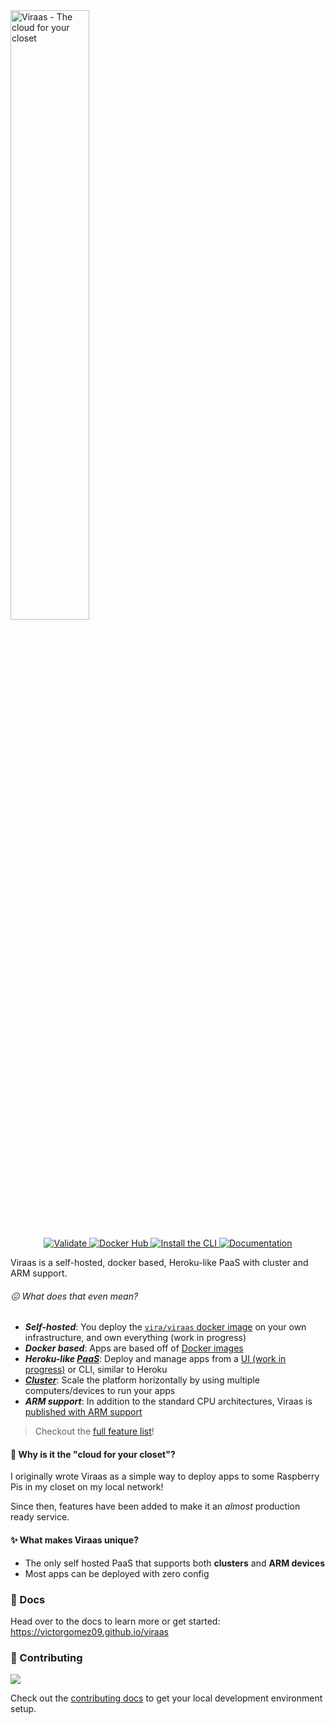 <img src="./.github/assets/readme_branding.png" alt="Viraas - The cloud for your closet" height="50%">

<p align="center">
  <a href="https://github.com/victorgomez09/viraas/actions/workflows/validate.yml">
    <img src="https://github.com/victorgomez09/viraas/actions/workflows/validate.yml/badge.svg" alt="Validate" />
  </a>
  <a href="https://hub.docker.com/r/vira/viraas">
    <img src="https://img.shields.io/badge/Docker Hub-vira%2Fviraas-success?logo=docker&logoColor=aaa" alt="Docker Hub" />
  </a>
  <a href="https://github.com/victorgomez09/viraas/releases">
    <img src="https://img.shields.io/badge/CLI-Latest-success?logo=github&logoColor=aaa" alt="Install the CLI" />
  </a>
  <a href="https://victorgomez09.github.io/viraas">
    <img src="https://img.shields.io/badge/Documentation-blue" alt="Documentation" />
  </a>
</p>

Viraas is a self-hosted, docker based, Heroku-like PaaS with cluster and ARM support.

###### 😖 What does that even mean?

- ***Self-hosted***: You deploy the [`vira/viraas` docker image](https://hub.docker.com/r/vira/viraas) on your own infrastructure, and own everything (work in progress)
- ***Docker based***: Apps are based off of [Docker images](https://docs.docker.com/develop/)
- ***Heroku-like [PaaS](https://en.wikipedia.org/wiki/Platform_as_a_service)***: Deploy and manage apps from a [UI (work in progress)](./.github/assets/ui.png) or CLI, similar to Heroku
- [***Cluster***](https://en.wikipedia.org/wiki/Computer_cluster): Scale the platform horizontally by using multiple computers/devices to run your apps
- ***ARM support***: In addition to the standard CPU architectures, Viraas is [published with ARM support](https://hub.docker.com/r/vira/viraas/tags)

> Checkout the [full feature list](https://victorgomez09.github.io/viraas/#features)!

#### 🚪 Why is it the "cloud for your closet"?

I originally wrote Viraas as a simple way to deploy apps to some Raspberry Pis in my closet on my local network!

Since then, features have been added to make it an *almost* production ready service.

#### ✨ What makes Viraas unique?

- The only self hosted PaaS that supports both **clusters** and **ARM devices**
- Most apps can be deployed with zero config

### 📘 Docs

Head over to the docs to learn more or get started: <https://victorgomez09.github.io/viraas>

### 👋 Contributing

<a href="https://github.com/victorgomez09/viraas/graphs/contributors">
  <img src="https://contrib.rocks/image?repo=vira/viraas" />
</a>

Check out the [contributing docs](https://victorgomez09.github.io/viraas/docs/contributing) to get your local development environment setup.
